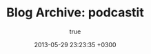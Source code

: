---
layout: archive
title: "Blog Archive: podcastit"
status: publish
includeheader: false
published: true
author:
  display_name: Oiva Eskola
  login: oiva
  email: oiva.eskola@gmail.com
  url: ''
author_login: oiva
author_email: oiva.eskola@gmail.com
date: '2013-05-29 23:23:35 +0300'
date_gmt: '2013-05-29 21:23:35 +0300'
categories: []
category: podcastit
tags: []
comments: []
---